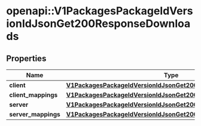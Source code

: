 # openapi::V1PackagesPackageIdVersionIdJsonGet200ResponseDownloads


## Properties
Name | Type | Description | Notes
------------ | ------------- | ------------- | -------------
**client** | [**V1PackagesPackageIdVersionIdJsonGet200ResponseDownloadsClient**](_v1_packages__packageId___versionId__json_get_200_response_downloads_client.md) |  | [optional] 
**client_mappings** | [**V1PackagesPackageIdVersionIdJsonGet200ResponseDownloadsClient**](_v1_packages__packageId___versionId__json_get_200_response_downloads_client.md) |  | [optional] 
**server** | [**V1PackagesPackageIdVersionIdJsonGet200ResponseDownloadsClient**](_v1_packages__packageId___versionId__json_get_200_response_downloads_client.md) |  | [optional] 
**server_mappings** | [**V1PackagesPackageIdVersionIdJsonGet200ResponseDownloadsClient**](_v1_packages__packageId___versionId__json_get_200_response_downloads_client.md) |  | [optional] 


